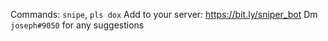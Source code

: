 Commands: `snipe`, `pls dox`
Add to your server: https://bit.ly/sniper_bot
Dm `joseph#9050` for any suggestions